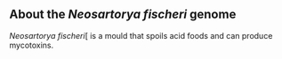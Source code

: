 About the *Neosartorya fischeri* genome
---------------------------------------

*Neosartorya fischeri*[ is a mould that spoils acid foods and can
produce mycotoxins.
